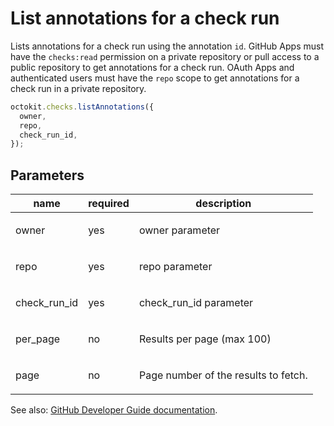 # List annotations for a check run

Lists annotations for a check run using the annotation `id`. GitHub Apps must have the `checks:read` permission on a private repository or pull access to a public repository to get annotations for a check run. OAuth Apps and authenticated users must have the `repo` scope to get annotations for a check run in a private repository.

```js
octokit.checks.listAnnotations({
  owner,
  repo,
  check_run_id,
});
```

## Parameters

<table>
  <thead>
    <tr>
      <th>name</th>
      <th>required</th>
      <th>description</th>
    </tr>
  </thead>
  <tbody>
    <tr><td>owner</td><td>yes</td><td>

owner parameter

</td></tr>
<tr><td>repo</td><td>yes</td><td>

repo parameter

</td></tr>
<tr><td>check_run_id</td><td>yes</td><td>

check_run_id parameter

</td></tr>
<tr><td>per_page</td><td>no</td><td>

Results per page (max 100)

</td></tr>
<tr><td>page</td><td>no</td><td>

Page number of the results to fetch.

</td></tr>
  </tbody>
</table>

See also: [GitHub Developer Guide documentation](endpoint.documentationUrl).
